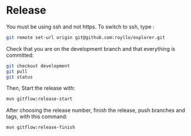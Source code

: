 # Release

You must be using ssh and not https. To switch to ssh, type :

```bash
git remote set-url origin git@github.com:royllo/explorer.git
```

Check that you are on the development branch and that everything is committed:

```bash
git checkout development
git pull
git status
```

Then, Start the release with:

```bash
mvn gitflow:release-start
```

After choosing the release number, finish the release, push branches and tags, with this command:

```bash
mvn gitflow:release-finish
```